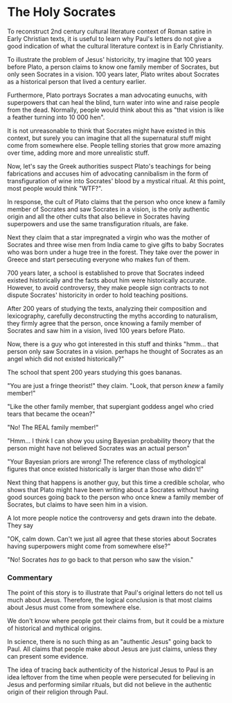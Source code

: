 # The Holy Socrates

To reconstruct 2nd century cultural literature context of Roman satire in Early Christian texts,
it is useful to learn why Paul's letters do not give a good indication of what the cultural literature context is in Early Christianity.

To illustrate the problem of Jesus' historicity,
try imagine that 100 years before Plato,
a person claims to know one family member of Socrates,
but only seen Socrates in a vision.
100 years later, Plato writes about Socrates as a historical person that lived a century earlier.

Furthermore, Plato portrays Socrates a man advocating eunuchs,
with superpowers that can heal the blind,
turn water into wine and raise people from the dead.
Normally, people would think about this as "that vision is like a feather turning into 10 000 hen".

It is not unreasonable to think that Socrates might have existed in this context,
but surely you can imagine that all the supernatural stuff might come from somewhere else.
People telling stories that grow more amazing over time, adding more and more unrealistic stuff.

Now, let's say the Greek authorities suspect Plato's teachings for being fabrications and
accuses him of advocating cannibalism in the form of transfiguration of wine into Socrates' blood by a mystical ritual.
At this point, most people would think "WTF?".

In response, the cult of Plato claims that the person who once knew a family member of Socrates and saw Socrates in a vision,
is the only authentic origin and all the other cults that also believe in Socrates having superpowers and use the same transfiguration rituals, are fake.

Next they claim that a star impregnated a virgin who was the mother of Socrates and three wise men
from India came to give gifts to baby Socrates who was born under a huge tree in the forest.
They take over the power in Greece and start persecuting everyone who makes fun of them.

700 years later, a school is established to prove that Socrates indeed existed historically and the facts about him were historically accurate.
However, to avoid controversy, they make people sign contracts to not dispute Socrates' historicity in order to hold teaching positions.

After 200 years of studying the texts, analyzing their composition and lexicography,
carefully deconstructing the myths according to naturalism,
they firmly agree that the person, once knowing a family member of Socrates and saw him in a vision, lived 100 years before Plato.

Now, there is a guy who got interested in this stuff and thinks
"hmm... that person only saw Socrates in a vision.
perhaps he thought of Socrates as an angel which did not existed historically?"

The school that spent 200 years studying this goes bananas.

"You are just a fringe theorist!" they claim. "Look, that person *knew* a family member!"

"Like the other family member, that supergiant goddess angel who cried tears that became the ocean?"

"No! The REAL family member!"

"Hmm... I think I can show you using Bayesian probability theory that the person might have not believed Socrates was an actual person"

"Your Bayesian priors are wrong! The reference class of mythological figures that once existed historically is larger than those who didn't!"

Next thing that happens is another guy, but this time a credible scholar,
who shows that Plato might have been writing about a Socrates without having good sources
going back to the person who once knew a family member of Socrates, but claims to have seen him in a vision.

A lot more people notice the controversy and gets drawn into the debate. They say

"OK, calm down. Can't we just all agree that these stories about Socrates having superpowers might come from somewhere else?"

"No! Socrates *has to* go back to that person who saw the vision."

### Commentary

The point of this story is to illustrate that Paul's original letters do not tell us much about Jesus.
Therefore, the logical conclusion is that most claims about Jesus must come from somewhere else.

We don't know where people got their claims from, but it could be a mixture of historical and mythical origins.

In science, there is no such thing as an "authentic Jesus" going back to Paul.
All claims that people make about Jesus are just claims, unless they can present some evidence.

The idea of tracing back authenticity of the historical Jesus to Paul is an idea leftover from the time when
people were persecuted for believing in Jesus and performing similar rituals,
but did not believe in the authentic origin of their religion through Paul.
